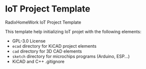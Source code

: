 # IoT Project Template

RadixHomeWork IoT Project Template

This template help initializing IoT projet with the following elements:
- GPL-3.0 License
- `ecad` directory for KiCAD project elements
- `cad` directory for 3D CAD elements
- `sketch` directory for microchips programs (Arduino, ESP...)
- KiCAD and C++ .gitignore
